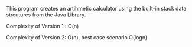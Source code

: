 This program creates an artihmetic calculator using the built-in stack data strcutures from the Java Library.

Complexity of Version 1 : O(n)

Complexity of Version 2: O(n), best case scenario O(logn)